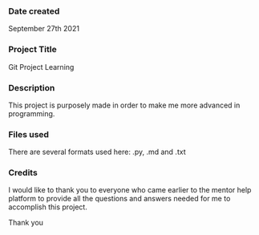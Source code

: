 ### Date created
September 27th 2021

### Project Title
Git Project Learning

### Description
This project is purposely made in order to make me more advanced in programming.

### Files used
There are several formats used here: .py, .md and .txt

### Credits
I would like to thank you to everyone who came earlier to the mentor help platform to provide all the questions and answers needed for me to accomplish this project.

Thank you
